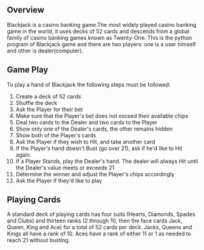 ## Overview
Blackjack is a casino banking game.The most widely played casino banking game in the world, it uses decks of 52 cards and descends from a global family of casino banking games known as Twenty-One. This is the python program of Blackjack game and there are two players: one is a user himself and other is dealer(computer).

## Game Play
To play a hand of Blackjack the following steps must be followed:
1. Create a deck of 52 cards
2. Shuffle the deck
3. Ask the Player for their bet
4. Make sure that the Player's bet does not exceed their available chips
5. Deal two cards to the Dealer and two cards to the Player
6. Show only one of the Dealer's cards, the other remains hidden
7. Show both of the Player's cards
8. Ask the Player if they wish to Hit, and take another card
9. If the Player's hand doesn't Bust (go over 21), ask if he'd like to Hit again.
10. If a Player Stands, play the Dealer's hand. The dealer will always Hit until the Dealer's value meets or exceeds 21
11. Determine the winner and adjust the Player's chips accordingly
12. Ask the Player if they'd like to play 

## Playing Cards
A standard deck of playing cards has four suits (Hearts, Diamonds, Spades and Clubs) and thirteen ranks (2 through 10, then the face cards Jack, Queen, King and Ace) for a total of 52 cards per deck. Jacks, Queens and Kings all have a rank of 10. Aces have a rank of either 11 or 1 as needed to reach 21 without busting.